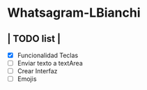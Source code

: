 # Whatsagram-LBianchi
## | TODO list |
- [x] Funcionalidad Teclas
- [ ] Enviar texto a textArea
- [ ] Crear Interfaz
- [ ] Emojis
